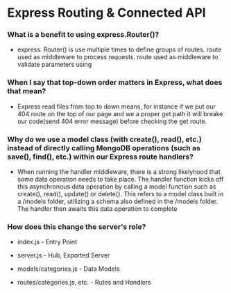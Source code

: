 # Express Routing & Connected API

### What is a benefit to using express.Router()?

   * express. Router() is use multiple times to define groups of routes. route used as middleware to process requests. route used as middleware to validate parameters using

### When I say that top-down order matters in Express, what does that mean?

   * Express read files from top to down means, for instance if we put our 404 route on the top of our page and we a proper get path it will breake our code(send 404 error message) before checking the get route.

### Why do we use a model class (with create(), read(), etc.) instead of directly calling MongoDB operations (such as save(), find(), etc.) within our Express route handlers?

   * When running the handler middleware, there is a strong likelyhood that some data operation needs to take place. The handler function kicks off this asynchronous data operation by calling a model function such as create(), read(), update() or delete(). This refers to a model class built in a /models folder, utilizing a schema also defined in the /models folder. The handler then awaits this data operation to complete

### How does this change the server's role?

  - index.js - Entry Point

  - server.js - Hub, Exported Server

  - models/categories.js - Data Models

  - routes/categories.js, etc. - Rutes and Handlers

